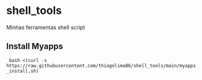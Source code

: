 # shell_tools
Minhas ferramentas shell script

## Install Myapps
 ``` bash <(curl -s https://raw.githubusercontent.com/thiagolima86/shell_tools/main/myapps_install.sh)```
